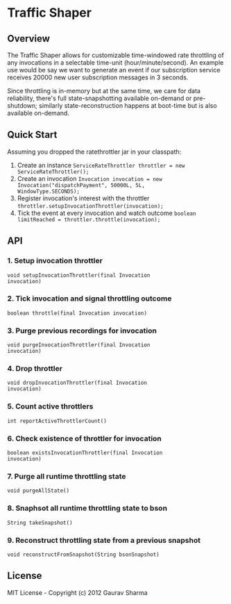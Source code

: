 # Traffic Shaper

## Overview
The Traffic Shaper allows for customizable time-windowed rate throttling of any invocations in a selectable time-unit (hour/minute/second). An example use would be say we want to generate an event if our subscription service receives 20000 new user subscription messages in 3 seconds. 

Since throttling is in-memory but at the same time, we care for data reliability, there's full state-snapshotting available on-demand or pre-shutdown; similarly state-reconstruction happens at boot-time but is also available on-demand.  


## Quick Start
Assuming you dropped the ratethrottler jar in your classpath:  
1. Create an instance <code>ServiceRateThrottler throttler = new ServiceRateThrottler();</code>  
2. Create an invocation <code>Invocation invocation = new Invocation("dispatchPayment", 50000L, 5L, WindowType.SECONDS);</code>  
3. Register invocation's interest with the throttler <code>throttler.setupInvocationThrottler(invocation);</code>  
4. Tick the event at every invocation and watch outcome <code>boolean limitReached = throttler.throttle(invocation);</code>  

## API
### 1. Setup invocation throttler
<code>void setupInvocationThrottler(final Invocation invocation)</code>

### 2. Tick invocation and signal throttling outcome
<code>boolean throttle(final Invocation invocation)</code>

### 3. Purge previous recordings for invocation
<code>void purgeInvocationThrottler(final Invocation invocation)</code>

### 4. Drop throttler
<code>void dropInvocationThrottler(final Invocation invocation)</code>

### 5. Count active throttlers
<code>int reportActiveThrottlerCount()</code>

### 6. Check existence of throttler for invocation
<code>boolean existsInvocationThrottler(final Invocation invocation)</code>

### 7. Purge all runtime throttling state
<code>void purgeAllState()</code>

### 8. Snaphsot all runtime throttling state to bson
<code>String takeSnapshot()</code>

### 9. Reconstruct throttling state from a previous snapshot
<code>void reconstructFromSnapshot(String bsonSnapshot)</code>  
 

## License
MIT License - Copyright (c) 2012 Gaurav Sharma  
